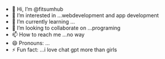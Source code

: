 - 👋 Hi, I’m @fitsumhub
- 👀 I’m interested in ...webdevelopment and app development
- 🌱 I’m currently learning ...
- 💞️ I’m looking to collaborate on ...programing
- 📫 How to reach me ...no way
- 😄 Pronouns: ...
- ⚡ Fun fact: ...i love chat gpt more than girls

<!---
fitsumhub/fitsumhub is a ✨ special ✨ repository because its `README.md` (this file) appears on your GitHub profile.
You can click the Preview link to take a look at your changes.
--->
